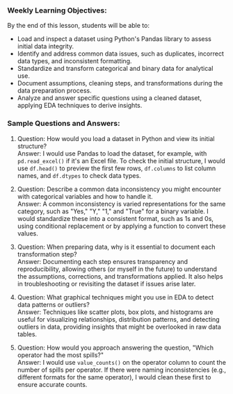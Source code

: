 ### Weekly Learning Objectives:

By the end of this lesson, students will be able to:
- Load and inspect a dataset using Python's Pandas library to assess initial data integrity.
- Identify and address common data issues, such as duplicates, incorrect data types, and inconsistent formatting.
- Standardize and transform categorical and binary data for analytical use.
- Document assumptions, cleaning steps, and transformations during the data preparation process.
-  Analyze and answer specific questions using a cleaned dataset, applying EDA techniques to derive insights.

### Sample Questions and Answers:

1. Question: How would you load a dataset in Python and view its initial structure?  
   Answer: I would use Pandas to load the dataset, for example, with `pd.read_excel()` if it's an Excel file. To check the initial structure, I would use `df.head()` to preview the first few rows, `df.columns` to list column names, and `df.dtypes` to check data types.

2. Question: Describe a common data inconsistency you might encounter with categorical variables and how to handle it.  
   Answer: A common inconsistency is varied representations for the same category, such as "Yes," "Y," "1," and "True" for a binary variable. I would standardize these into a consistent format, such as 1s and 0s, using conditional replacement or by applying a function to convert these values.

3. Question: When preparing data, why is it essential to document each transformation step?  
   Answer: Documenting each step ensures transparency and reproducibility, allowing others (or myself in the future) to understand the assumptions, corrections, and transformations applied. It also helps in troubleshooting or revisiting the dataset if issues arise later.

4. Question: What graphical techniques might you use in EDA to detect data patterns or outliers?  
   Answer: Techniques like scatter plots, box plots, and histograms are useful for visualizing relationships, distribution patterns, and detecting outliers in data, providing insights that might be overlooked in raw data tables.

5. Question: How would you approach answering the question, "Which operator had the most spills?"  
   Answer: I would use `value_counts()` on the operator column to count the number of spills per operator. If there were naming inconsistencies (e.g., different formats for the same operator), I would clean these first to ensure accurate counts.

